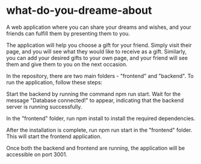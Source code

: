 # what-do-you-dreame-about

A web application where you can share your dreams and wishes, and your friends can fulfill them by presenting them to you.

The application will help you choose a gift for your friend. Simply visit their page, and you will see what they would like to receive as a gift. Similarly, you can add your desired gifts to your own page, and your friend will see them and give them to you on the next occasion.

In the repository, there are two main folders - "frontend" and "backend". To run the application, follow these steps:

Start the backend by running the command npm run start. Wait for the message "Database connected!" to appear, indicating that the backend server is running successfully.

In the "frontend" folder, run npm install to install the required dependencies.

After the installation is complete, run npm run start in the "frontend" folder. This will start the frontend application.

Once both the backend and frontend are running, the application will be accessible on port 3001.
